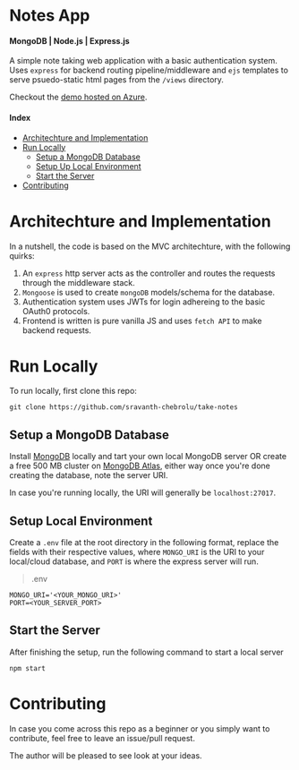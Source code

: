 # Notes App 
#### MongoDB | Node.js | Express.js 

A simple note taking web application with a basic authentication system. Uses `express` for backend routing pipeline/middleware and `ejs` templates to serve psuedo-static html pages from the `/views` directory. 

Checkout the [demo hosted on Azure](https://takenotes.azurewebsites.net).

#### Index
-    [Architechture and Implementation](#architechture-and-implementation)
-    [Run Locally](#run-locally)
     -    [Setup a MongoDB Database](#setup-a-mongodb-database)
     -    [Setup Up Local Environment](#setup-local-environment)
     -    [Start the Server](#start-the-server)
-    [Contributing](#contributing)

# Architechture and Implementation
In a nutshell, the code is based on the MVC architechture, with the following quirks:

1. An `express` http server acts as the controller and routes the requests through the middleware stack.
2. `Mongoose` is used to create `mongoDB` models/schema for the database.
3. Authentication system uses JWTs for login adhereing to the basic OAuth0 protocols.
4. Frontend is written is pure vanilla JS and uses `fetch API` to make backend requests.  

# Run Locally
To run locally, first clone this repo:
```
git clone https://github.com/sravanth-chebrolu/take-notes
```

## Setup a MongoDB Database
Install [MongoDB](https://docs.mongodb.com/manual/administration/install-community/) locally and tart your own local MongoDB server OR create a free 500 MB cluster on [MongoDB Atlas](https://www.mongodb.com/try), either way once you're done creating the database, note the server URI.

In case you're running locally, the URI will generally be `localhost:27017`.

## Setup Local Environment
Create a `.env` file at the root directory in the following format, replace the fields with their respective values, where `MONGO_URI` is the URI to your local/cloud database, and `PORT` is where the express server will run.
> .env
```
MONGO_URI='<YOUR_MONGO_URI>'
PORT=<YOUR_SERVER_PORT> 
```

## Start the Server

After finishing the setup, run the following command to start a local server

```
npm start
```

# Contributing
In case you come across this repo as a beginner or you simply want to contribute, feel free to leave an issue/pull request. 

The author will be pleased to see look at your ideas.

